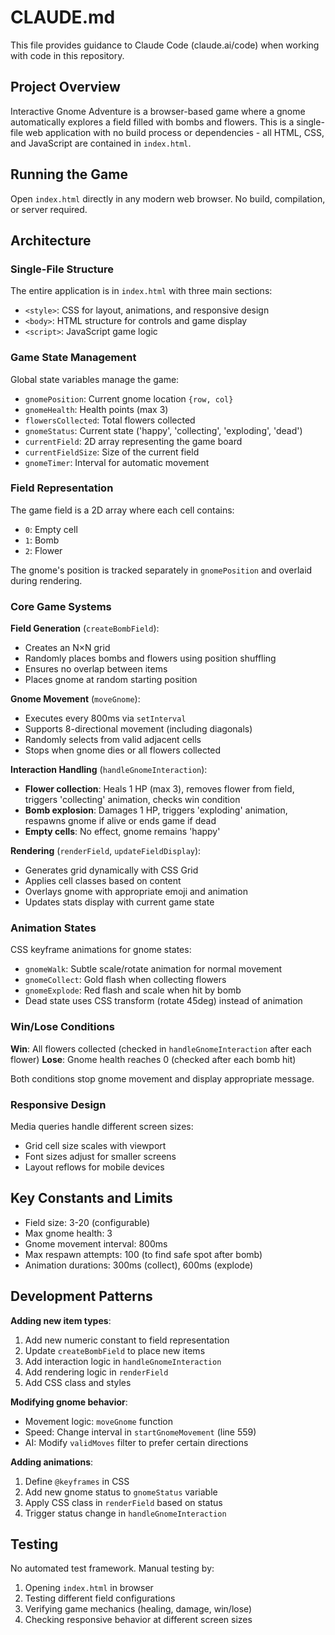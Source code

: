 # CLAUDE.md

This file provides guidance to Claude Code (claude.ai/code) when working with code in this repository.

## Project Overview

Interactive Gnome Adventure is a browser-based game where a gnome automatically explores a field filled with bombs and flowers. This is a single-file web application with no build process or dependencies - all HTML, CSS, and JavaScript are contained in `index.html`.

## Running the Game

Open `index.html` directly in any modern web browser. No build, compilation, or server required.

## Architecture

### Single-File Structure

The entire application is in `index.html` with three main sections:
- `<style>`: CSS for layout, animations, and responsive design
- `<body>`: HTML structure for controls and game display
- `<script>`: JavaScript game logic

### Game State Management

Global state variables manage the game:
- `gnomePosition`: Current gnome location `{row, col}`
- `gnomeHealth`: Health points (max 3)
- `flowersCollected`: Total flowers collected
- `gnomeStatus`: Current state ('happy', 'collecting', 'exploding', 'dead')
- `currentField`: 2D array representing the game board
- `currentFieldSize`: Size of the current field
- `gnomeTimer`: Interval for automatic movement

### Field Representation

The game field is a 2D array where each cell contains:
- `0`: Empty cell
- `1`: Bomb
- `2`: Flower

The gnome's position is tracked separately in `gnomePosition` and overlaid during rendering.

### Core Game Systems

**Field Generation** (`createBombField`):
- Creates an N×N grid
- Randomly places bombs and flowers using position shuffling
- Ensures no overlap between items
- Places gnome at random starting position

**Gnome Movement** (`moveGnome`):
- Executes every 800ms via `setInterval`
- Supports 8-directional movement (including diagonals)
- Randomly selects from valid adjacent cells
- Stops when gnome dies or all flowers collected

**Interaction Handling** (`handleGnomeInteraction`):
- **Flower collection**: Heals 1 HP (max 3), removes flower from field, triggers 'collecting' animation, checks win condition
- **Bomb explosion**: Damages 1 HP, triggers 'exploding' animation, respawns gnome if alive or ends game if dead
- **Empty cells**: No effect, gnome remains 'happy'

**Rendering** (`renderField`, `updateFieldDisplay`):
- Generates grid dynamically with CSS Grid
- Applies cell classes based on content
- Overlays gnome with appropriate emoji and animation
- Updates stats display with current game state

### Animation States

CSS keyframe animations for gnome states:
- `gnomeWalk`: Subtle scale/rotate animation for normal movement
- `gnomeCollect`: Gold flash when collecting flowers
- `gnomeExplode`: Red flash and scale when hit by bomb
- Dead state uses CSS transform (rotate 45deg) instead of animation

### Win/Lose Conditions

**Win**: All flowers collected (checked in `handleGnomeInteraction` after each flower)
**Lose**: Gnome health reaches 0 (checked after each bomb hit)

Both conditions stop gnome movement and display appropriate message.

### Responsive Design

Media queries handle different screen sizes:
- Grid cell size scales with viewport
- Font sizes adjust for smaller screens
- Layout reflows for mobile devices

## Key Constants and Limits

- Field size: 3-20 (configurable)
- Max gnome health: 3
- Gnome movement interval: 800ms
- Max respawn attempts: 100 (to find safe spot after bomb)
- Animation durations: 300ms (collect), 600ms (explode)

## Development Patterns

**Adding new item types**:
1. Add new numeric constant to field representation
2. Update `createBombField` to place new items
3. Add interaction logic in `handleGnomeInteraction`
4. Add rendering logic in `renderField`
5. Add CSS class and styles

**Modifying gnome behavior**:
- Movement logic: `moveGnome` function
- Speed: Change interval in `startGnomeMovement` (line 559)
- AI: Modify `validMoves` filter to prefer certain directions

**Adding animations**:
1. Define `@keyframes` in CSS
2. Add new gnome status to `gnomeStatus` variable
3. Apply CSS class in `renderField` based on status
4. Trigger status change in `handleGnomeInteraction`

## Testing

No automated test framework. Manual testing by:
1. Opening `index.html` in browser
2. Testing different field configurations
3. Verifying game mechanics (healing, damage, win/lose)
4. Checking responsive behavior at different screen sizes
